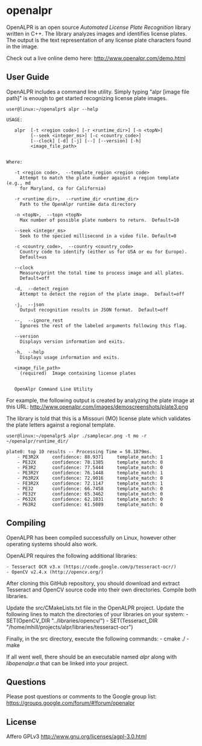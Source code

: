 openalpr
========

OpenALPR is an open source *Automated License Plate Recognition* library written in C++.  The library analyzes images and identifies license plates.  The output is the text representation of any license plate characters found in the image.

Check out a live online demo here: http://www.openalpr.com/demo.html

User Guide
-----------

OpenALPR includes a command line utility.  Simply typing "alpr [image file path]" is enough to get started recognizing license plate images.

```
user@linux:~/openalpr$ alpr --help

USAGE: 

   alpr  [-t <region code>] [-r <runtime_dir>] [-n <topN>]
         [--seek <integer_ms>] [-c <country_code>]
         [--clock] [-d] [-j] [--] [--version] [-h]
         <image_file_path>


Where: 

   -t <region code>,  --template_region <region code>
     Attempt to match the plate number against a region template (e.g., md
     for Maryland, ca for California)

   -r <runtime_dir>,  --runtime_dir <runtime_dir>
     Path to the OpenAlpr runtime data directory

   -n <topN>,  --topn <topN>
     Max number of possible plate numbers to return.  Default=10

   --seek <integer_ms>
     Seek to the specied millisecond in a video file. Default=0

   -c <country_code>,  --country <country_code>
     Country code to identify (either us for USA or eu for Europe). 
     Default=us

   --clock
     Measure/print the total time to process image and all plates. 
     Default=off

   -d,  --detect_region
     Attempt to detect the region of the plate image.  Default=off

   -j,  --json
     Output recognition results in JSON format.  Default=off

   --,  --ignore_rest
     Ignores the rest of the labeled arguments following this flag.

   --version
     Displays version information and exits.

   -h,  --help
     Displays usage information and exits.

   <image_file_path>
     (required)  Image containing license plates


   OpenAlpr Command Line Utility
```

For example, the following output is created by analyzing the plate image at this URL: http://www.openalpr.com/images/demoscreenshots/plate3.png

The library is told that this is a Missouri (MO) license plate which validates the plate letters against a regional template.

```
user@linux:~/openalpr$ alpr ./samplecar.png -t mo -r ~/openalpr/runtime_dir/

plate0: top 10 results -- Processing Time = 58.1879ms.
    - PE3R2X     confidence: 88.9371	 template_match: 1
    - PE32X      confidence: 78.1385	 template_match: 0
    - PE3R2      confidence: 77.5444	 template_match: 0
    - PE3R2Y     confidence: 76.1448	 template_match: 1
    - P63R2X     confidence: 72.9016	 template_match: 0
    - FE3R2X     confidence: 72.1147	 template_match: 1
    - PE32       confidence: 66.7458	 template_match: 0
    - PE32Y      confidence: 65.3462	 template_match: 0
    - P632X      confidence: 62.1031	 template_match: 0
    - P63R2      confidence: 61.5089	 template_match: 0

```

Compiling
-----------

OpenALPR has been compiled successfully on Linux, however other operating systems should also work.

OpenALPR requires the following additional libraries:

    - Tesseract OCR v3.x (https://code.google.com/p/tesseract-ocr/) 
    - OpenCV v2.4.x (http://opencv.org/)

After cloning this GitHub repository, you should download and extract Tesseract and OpenCV source code into their own directories.  Compile both libraries.

Update the src/CMakeLists.txt file in the OpenALPR project.  Update the following lines to match the directories of your libraries on your system:
    - SET(OpenCV_DIR "../libraries/opencv/")
    - SET(Tesseract_DIR "/home/mhill/projects/alpr/libraries/tesseract-ocr")

Finally, in the src directory, execute the following commands:
    - cmake ./
    - make

If all went well, there should be an executable named *alpr* along with *libopenalpr.a* that can be linked into your project.


Questions
---------
Please post questions or comments to the Google group list: https://groups.google.com/forum/#!forum/openalpr

License
-------

Affero GPLv3
http://www.gnu.org/licenses/agpl-3.0.html


